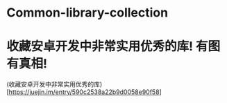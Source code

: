 # Common-library-collection
# 收藏安卓开发中非常实用优秀的库! 有图有真相!
(收藏安卓开发中非常实用优秀的库)[https://juejin.im/entry/590c2538a22b9d0058e90f58]
